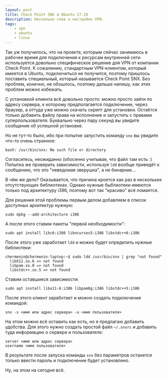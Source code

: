 ```yaml
---
layout: post
title: Check Point SNX и Ubuntu 17.10
description: Несколько слов о настройке VPN.
tags:
    - vpn
    - ubuntu
    - linux
---
```

Так уж получилось, что на проекте, которым сейчас занимаюсь в рабочее время
для подключения к ресурсам внутренней сети используется довольно специфическое
решение для VPN от компании Check Point. К сожалению, стандартным VPN-клиентом,
который имеется в Ubuntu, подключиться не получится, поэтому пришлось поставить
специальный, который называется Check Point SNX. Без проблем, конечно, не
обошлось, поэтому дальше напишу, как этих проблем можно избежать.

С установкой клиента всё довольно просто: можно просто зайти по адресу сервера,
к которому предполагается подключение, через браузер, а оттуда уже можно скачать
скрипт для установки. Остаётся только добавить файлу права на исполнение и
запустить с правами суперпользователя. Буквально через пару секунд вы увидите
сообщение об успешной установке.

Но не тут-то было, ибо при попытке запустить команду `snx` вы увидите что-то
очень странное:

    bash: /usr/bin/snx: No such file or directory

Согласитесь, неожиданно (обосенно учитывая, что файл там есть :) Попытка же
проверить зависимости, используя `ldd` вообще приведёт к сообщению, что это
"неведомая зверушка", а не бинарник...

В чём же дело? Оказывается, что причина кроется как раз в нескольких
отсутствующих библиотеках. Однако нужные быблиотеки имеются только под
архитектуру i386, поэтому вот так "красиво" всё ломается.

Для решения этой проблемы первым делом добавляем в список доступных архитектур
нужную:

    sudo dpkg --add-architecture i386

А после этого ставим пакеты "первой необходимости":

    sudo apt install libc6:i386 libncurses5:i386 libstdc++6:i386

После этого уже заработает `ldd` и можно будет определить нужные библиотеки:

    chermenin@chermenin-laptop:~$ sudo ldd /usr/bin/snx | grep "not found"
      libX11.so.6 => not found
      libpam.so.0 => not found
      libstdc++.so.5 => not found

Ставим оставшиеся зависимости:

    sudo apt install libx11-6:i386 libpam0g:i386 libstdc++5:i386

После этого клиент заработает и можно создать подключение командой:

    snx -s <имя или адрес сервера> -u <имя пользователя>

На этом можно всё  оставить как есть, но я предлагаю добавить удобства. Для
этого нужно создать простой файл `~/.snxrc` и добавить туда информацию о сервере
и пользователе:

    server <имя или адрес сервера>
    username <имя пользователя>

В результате после запуска команды `snx` без параметров останется только
ввести пароль и подключение будет установлено.

Ну, на этом на сегодня всё.
